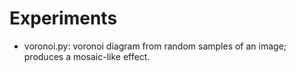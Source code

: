 Experiments
===========
- voronoi.py: voronoi diagram from random samples of an image; produces a mosaic-like effect.
